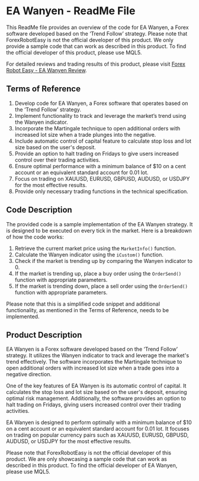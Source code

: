 # EA Wanyen - ReadMe File

This ReadMe file provides an overview of the code for EA Wanyen, a Forex software developed based on the ‘Trend Follow’ strategy. Please note that ForexRobotEasy is not the official developer of this product. We only provide a sample code that can work as described in this product. To find the official developer of this product, please use MQL5.

For detailed reviews and trading results of this product, please visit [Forex Robot Easy - EA Wanyen Review](https://forexroboteasy.com/forex-robot-review/ea-wanyen-review-trend-following-forex-software-with-auto-control/).

## Terms of Reference

1. Develop code for EA Wanyen, a Forex software that operates based on the ‘Trend Follow’ strategy.
2. Implement functionality to track and leverage the market’s trend using the Wanyen indicator.
3. Incorporate the Martingale technique to open additional orders with increased lot size when a trade plunges into the negative.
4. Include automatic control of capital feature to calculate stop loss and lot size based on the user's deposit.
5. Provide an option to halt trading on Fridays to give users increased control over their trading activities.
6. Ensure optimal performance with a minimum balance of $10 on a cent account or an equivalent standard account for 0.01 lot.
7. Focus on trading on XAUUSD, EURUSD, GBPUSD, AUDUSD, or USDJPY for the most effective results.
8. Provide only necessary trading functions in the technical specification.

## Code Description

The provided code is a sample implementation of the EA Wanyen strategy. It is designed to be executed on every tick in the market. Here is a breakdown of how the code works:

1. Retrieve the current market price using the `MarketInfo()` function.
2. Calculate the Wanyen indicator using the `iCustom()` function.
3. Check if the market is trending up by comparing the Wanyen indicator to 0.
4. If the market is trending up, place a buy order using the `OrderSend()` function with appropriate parameters.
5. If the market is trending down, place a sell order using the `OrderSend()` function with appropriate parameters.

Please note that this is a simplified code snippet and additional functionality, as mentioned in the Terms of Reference, needs to be implemented.

## Product Description

EA Wanyen is a Forex software developed based on the ‘Trend Follow’ strategy. It utilizes the Wanyen indicator to track and leverage the market's trend effectively. The software incorporates the Martingale technique to open additional orders with increased lot size when a trade goes into a negative direction.

One of the key features of EA Wanyen is its automatic control of capital. It calculates the stop loss and lot size based on the user's deposit, ensuring optimal risk management. Additionally, the software provides an option to halt trading on Fridays, giving users increased control over their trading activities.

EA Wanyen is designed to perform optimally with a minimum balance of $10 on a cent account or an equivalent standard account for 0.01 lot. It focuses on trading on popular currency pairs such as XAUUSD, EURUSD, GBPUSD, AUDUSD, or USDJPY for the most effective results.

Please note that ForexRobotEasy is not the official developer of this product. We are only showcasing a sample code that can work as described in this product. To find the official developer of EA Wanyen, please use MQL5.
